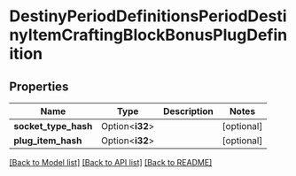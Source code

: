 # DestinyPeriodDefinitionsPeriodDestinyItemCraftingBlockBonusPlugDefinition

## Properties

Name | Type | Description | Notes
------------ | ------------- | ------------- | -------------
**socket_type_hash** | Option<**i32**> |  | [optional]
**plug_item_hash** | Option<**i32**> |  | [optional]

[[Back to Model list]](../README.md#documentation-for-models) [[Back to API list]](../README.md#documentation-for-api-endpoints) [[Back to README]](../README.md)


